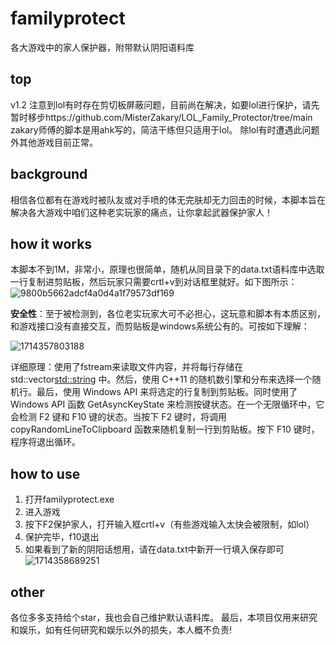 # familyprotect
各大游戏中的家人保护器，附带默认阴阳语料库
## top
v1.2 注意到lol有时存在剪切板屏蔽问题，目前尚在解决，如要lol进行保护，请先暂时移步https://github.com/MisterZakary/LOL_Family_Protector/tree/main
zakary师傅的脚本是用ahk写的，简洁干练但只适用于lol。
除lol有时遭遇此问题外其他游戏目前正常。
## background
相信各位都有在游戏时被队友或对手喷的体无完肤却无力回击的时候，本脚本旨在解决各大游戏中咱们这种老实玩家的痛点，让你拿起武器保护家人！
## how it works
本脚本不到1M，非常小，原理也很简单，随机从同目录下的data.txt语料库中选取一行复制进剪贴板，然后玩家只需要crtl+v到对话框里就好。如下图所示：
![9800b5662adcf4a0d4a1f79573df169](https://github.com/jidle123/familyprotect/assets/123531867/be6e415b-6ca7-4dce-b867-0759cb1a0dd1)

**安全性**：至于被检测到，各位老实玩家大可不必担心，这玩意和脚本有本质区别，和游戏接口没有直接交互，而剪贴板是windows系统公有的。可按如下理解：

![1714357803188](https://github.com/jidle123/familyprotect/assets/123531867/2748b8b4-2d70-448b-998c-f43f5c120590)

详细原理：使用了fstream来读取文件内容，并将每行存储在 std::vector<std::string> 中。然后，使用 C++11 的随机数引擎和分布来选择一个随机行。最后，使用 Windows API 来将选定的行复制到剪贴板。同时使用了 Windows API 函数 GetAsyncKeyState 来检测按键状态。在一个无限循环中，它会检测 F2 键和 F10 键的状态。当按下 F2 键时，将调用 copyRandomLineToClipboard 函数来随机复制一行到剪贴板。按下 F10 键时，程序将退出循环。
## how to use
1. 打开familyprotect.exe
2. 进入游戏
3. 按下F2保护家人，打开输入框crtl+v（有些游戏输入太快会被限制，如lol）
4. 保护完毕，f10退出
5. 如果看到了新的阴阳话想用，请在data.txt中新开一行填入保存即可
![1714358689251](https://github.com/jidle123/familyprotect/assets/123531867/94601259-bebd-4a38-bf55-343e576294fe)
## other
各位多多支持给个star，我也会自己维护默认语料库。
最后，本项目仅用来研究和娱乐，如有任何研究和娱乐以外的损失，本人概不负责!
